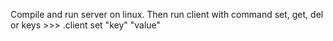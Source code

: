 Compile and run server on linux.
Then run client with command set, get, del or keys >>> .client set "key" "value"
